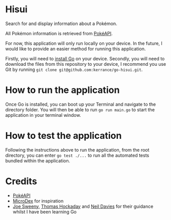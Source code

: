 # Hisui

Search for and display information about a Pokémon.

All Pokémon information is retrieved from [PokéAPI](https://pokeapi.co/).

For now, this application will only run locally on your device. In the future, I would like to provide an easier method
for running this application.

Firstly, you will need to [install Go](https://go.dev/doc/install) on your device. Secondly, you will need to download
the files from this repository to your device, I recommend you use Git by running
`git clone git@github.com:kerrance/go-hisui.git`.

# How to run the application

Once Go is installed, you can boot up your Terminal and navigate to the directory folder. You will then be able to run
`go run main.go` to start the application in your terminal window.

# How to test the application

Following the instructions above to run the application, from the root directory, you can enter `go test ./...` to run
all the automated tests bundled within the application.

# Credits

- [PokéAPI](https://pokeapi.co/)
- [MicroDex](https://github.com/404a10/MicroDex) for inspiration
- [Joe Sweeny](https://github.com/joesweeny), [Thomas Hockaday](https://github.com/thomashockaday) and
[Neil Davies](https://github.com/NeilDavies92) for their guidance whilst I have been learning Go
